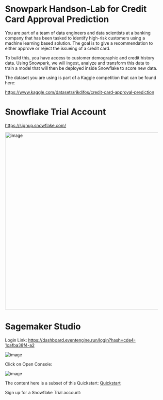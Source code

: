 # Snowpark Handson-Lab for Credit Card Approval Prediction

You are part of a team of data engineers and data scientists at a banking company that has been tasked to identify high-risk customers using a machine learning based solution. The goal is to give a recommendation to either approve or reject the issueing of a credit card.

To build this, you have access to customer demographic and credit history data. Using Snowpark, we will ingest, analyze and transform this data to train a model that will then be deployed inside Snowflake to score new data.

The dataset you are using is part of a Kaggle competition that can be found here:

https://www.kaggle.com/datasets/rikdifos/credit-card-approval-prediction


# Snowflake Trial Account
https://signup.snowflake.com/

<img width="582" alt="image" src="https://user-images.githubusercontent.com/77621960/203312775-292bf981-1bd2-430c-ab02-3b3dc8fc7f39.png">

# Sagemaker Studio

Login Link: https://dashboard.eventengine.run/login?hash=cde4-1cafba38f4-a2

![image](https://user-images.githubusercontent.com/77621960/203055188-4f62e2ba-52de-4c9a-818b-69ecf9811fd0.png)

Click on Open Console:

![image](https://user-images.githubusercontent.com/77621960/203055411-86757bab-2623-4ccf-835a-5f2a75d9b175.png)


The content here is a subset of this Quickstart:
[Quickstart](https://quickstarts.snowflake.com/guide/getting_started_snowpark_machine_learning/index.html)

Sign up for a Snowflake Trial account:

